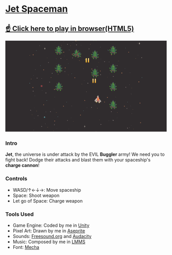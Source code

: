 # [Jet Spaceman](https://fishwash.github.io/jet-spaceman/)
## [☝️ Click here to play in browser(HTML5)](https://fishwash.github.io/jet-spaceman/)
![Jet Spaceman Screenshot](/imgs/jetspaceman1.png)

### Intro
**Jet**, the universe is under attack by the EVIL **Buggler** army! We need you to fight back! 
Dodge their attacks and blast them with your spaceship's **charge cannon**!

### Controls
- WASD/↑←↓→: Move spaceship
- Space: Shoot weapon
- Let go of Space: Charge weapon

### Tools Used
- Game Engine: Coded by me in [Unity](https://unity.com/)
- Pixel Art: Drawn by me in [Aseprite](https://www.aseprite.org/)
- Sounds: [Freesound.org](https://freesound.org/) and [Audacity](https://www.audacityteam.org/)
- Music: Composed by me in [LMMS](https://lmms.io/)
- Font: [Mecha](https://www.dafont.com/mecha-cf.font)
